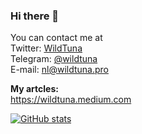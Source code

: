 ### Hi there 👋

You can contact me at     
Twitter: [WildTuna](https://twitter.com/iamwildtuna)     
Telegram: [@wildtuna](https://t.me/wildtuna)    
E-mail: nl@wildtuna.pro      

**My artcles:**    
https://wildtuna.medium.com

[![GitHub stats](https://github-readme-stats.vercel.app/api?username=iamwildtuna&show_icons=true&theme=buefy)](https://github.com/anuraghazra/github-readme-stats)
